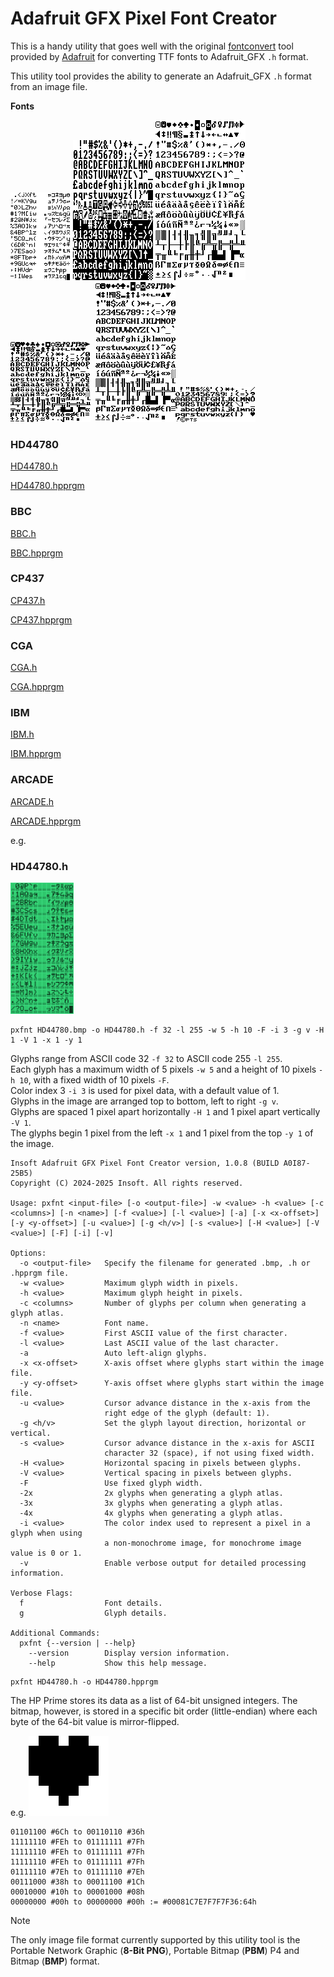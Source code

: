 # Adafruit GFX Pixel Font Creator
This is a handy utility that goes well with the original [fontconvert](https://github.com/adafruit/Adafruit-GFX-Library/tree/master/fontconvert) tool provided by [Adafruit](https://www.adafruit.com/) for converting TTF fonts to Adafruit_GFX `.h` format.

This utility tool provides the ability to generate an Adafruit_GFX `.h` format from an image file.

**Fonts**

<img src="https://github.com/Insoft-UK/piXfont/blob/main/assets/fonts/HD44780.bmp" >&nbsp;<img src="https://github.com/Insoft-UK/piXfont/blob/main/assets/fonts/BBC.bmp" >&nbsp;<img src="https://github.com/Insoft-UK/piXfont/blob/main/assets/fonts/CP437.bmp" >&nbsp;<img src="https://github.com/Insoft-UK/piXfont/blob/main/assets/fonts/CGA.bmp" >&nbsp;&nbsp;<img src="https://github.com/Insoft-UK/piXfont/blob/main/assets/fonts/IBM.bmp" ><img src="https://github.com/Insoft-UK/piXfont/blob/main/assets/fonts/ARCADE.bmp" >

### HD44780
[HD44780.h](https://github.com/Insoft-UK/piXfont/blob/main/assets/fonts/HD44780.h)

[HD44780.hpprgm](https://github.com/Insoft-UK/piXfont/blob/main/assets/fonts/HD44780.hpprgm)

### BBC
[BBC.h](https://github.com/Insoft-UK/piXfont/blob/main/assets/fonts/BBC.h)

[BBC.hpprgm](https://github.com/Insoft-UK/piXfont/blob/main/assets/fonts/BBC.hpprgm)

### CP437
[CP437.h](https://github.com/Insoft-UK/piXfont/blob/main/assets/fonts/CP437.h)

[CP437.hpprgm](https://github.com/Insoft-UK/piXfont/blob/main/assets/fonts/CP437.hpprgm)

### CGA
[CGA.h](https://github.com/Insoft-UK/piXfont/blob/main/assets/fonts/CGA.h)

[CGA.hpprgm](https://github.com/Insoft-UK/piXfont/blob/main/assets/fonts/CGA.hpprgm)

### IBM
[IBM.h](https://github.com/Insoft-UK/piXfont/blob/main/assets/fonts/IBM.h)

[IBM.hpprgm](https://github.com/Insoft-UK/piXfont/blob/main/assets/fonts/IBM.hpprgm)

### ARCADE
[ARCADE.h](https://github.com/Insoft-UK/piXfont/blob/main/assets/fonts/ARCADE.h)

[ARCADE.hpprgm](https://github.com/Insoft-UK/piXfont/blob/main/assets/fonts/ARCADE.hpprgm)

e.g.
### HD44780.h
<img src="https://github.com/Insoft-UK/piXfont/blob/main/assets/HD44780.png" width="20%" >

```
pxfnt HD44780.bmp -o HD44780.h -f 32 -l 255 -w 5 -h 10 -F -i 3 -g v -H 1 -V 1 -x 1 -y 1
```
Glyphs range from ASCII code 32 `-f 32` to ASCII code 255 `-l 255`.</br>
Each glyph has a maximum width of 5 pixels `-w 5` and a height of 10 pixels `-h 10`, with a fixed width of 10 pixels `-F`.</br>
Color index 3 `-i 3` is used for pixel data, with a default value of 1.</br>
Glyphs in the image are arranged top to bottom, left to right `-g v`.</br>
Glyphs are spaced 1 pixel apart horizontally `-H 1` and 1 pixel apart vertically `-V 1`.</br>
The glyphs begin 1 pixel from the left `-x 1` and 1 pixel from the top `-y 1` of the image.</br>

```
Insoft Adafruit GFX Pixel Font Creator version, 1.0.8 (BUILD A0I87-25B5)
Copyright (C) 2024-2025 Insoft. All rights reserved.

Usage: pxfnt <input-file> [-o <output-file>] -w <value> -h <value> [-c <columns>] [-n <name>] [-f <value>] [-l <value>] [-a] [-x <x-offset>] [-y <y-offset>] [-u <value>] [-g <h/v>] [-s <value>] [-H <value>] [-V <value>] [-F] [-i] [-v]

Options:
  -o <output-file>   Specify the filename for generated .bmp, .h or .hpprgm file.
  -w <value>         Maximum glyph width in pixels.
  -h <value>         Maximum glyph height in pixels.
  -c <columns>       Number of glyphs per column when generating a glyph atlas.
  -n <name>          Font name.
  -f <value>         First ASCII value of the first character.
  -l <value>         Last ASCII value of the last character.
  -a                 Auto left-align glyphs.
  -x <x-offset>      X-axis offset where glyphs start within the image file.
  -y <y-offset>      Y-axis offset where glyphs start within the image file.
  -u <value>         Cursor advance distance in the x-axis from the
                     right edge of the glyph (default: 1).
  -g <h/v>           Set the glyph layout direction, horizontal or vertical.
  -s <value>         Cursor advance distance in the x-axis for ASCII
                     character 32 (space), if not using fixed width.
  -H <value>         Horizontal spacing in pixels between glyphs.
  -V <value>         Vertical spacing in pixels between glyphs.
  -F                 Use fixed glyph width.
  -2x                2x glyphs when generating a glyph atlas.
  -3x                3x glyphs when generating a glyph atlas.
  -4x                4x glyphs when generating a glyph atlas.
  -i <value>         The color index used to represent a pixel in a glyph when using
                     a non-monochrome image, for monochrome image value is 0 or 1.
  -v                 Enable verbose output for detailed processing information.

Verbose Flags:
  f                  Font details.
  g                  Glyph details.

Additional Commands:
  pxfnt {--version | --help}
    --version        Display version information.
    --help           Show this help message.
```

```
pxfnt HD44780.h -o HD44780.hpprgm
```
The HP Prime stores its data as a list of 64-bit unsigned integers. The bitmap, however, is stored in a specific bit order (little-endian) where each byte of the 64-bit value is mirror-flipped.

e.g.
<img src="https://github.com/Insoft-UK/piXfont/blob/main/assets/Hart.png" width="128" >
```
01101100 #6Ch to 00110110 #36h
11111110 #FEh to 01111111 #7Fh
11111110 #FEh to 01111111 #7Fh
11111110 #FEh to 01111111 #7Fh
01111110 #7Eh to 01111110 #7Eh
00111000 #38h to 00011100 #1Ch
00010000 #10h to 00001000 #08h
00000000 #00h to 00000000 #00h := #00081C7E7F7F7F36:64h
```
> [!NOTE]
The only image file format currently supported by this utility tool is the Portable Network Graphic (**8-Bit PNG**), Portable Bitmap (**PBM**) P4 and Bitmap (**BMP**) format.

